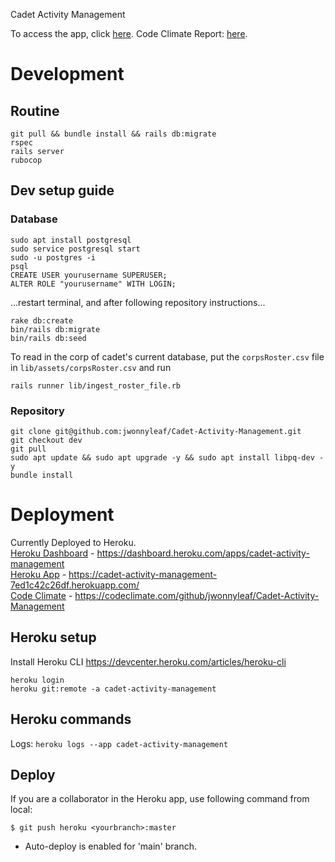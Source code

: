 Cadet Activity Management

To access the app, click [here](https://cadet-activity-management-7ed1c42c26df.herokuapp.com/).
Code Climate Report: [here](https://codeclimate.com/github/jwonnyleaf/Cadet-Activity-Management).

# Development

## Routine
```
git pull && bundle install && rails db:migrate
rspec
rails server
rubocop
```


## Dev setup guide
### Database
```
sudo apt install postgresql
sudo service postgresql start
sudo -u postgres -i
psql
CREATE USER yourusername SUPERUSER;
ALTER ROLE "yourusername" WITH LOGIN;
```
...restart terminal, and after following repository instructions...
```
rake db:create
bin/rails db:migrate
bin/rails db:seed
```

To read in the corp of cadet's current database, put the `corpsRoster.csv` file in `lib/assets/corpsRoster.csv` and run
```
rails runner lib/ingest_roster_file.rb
```

### Repository

```
git clone git@github.com:jwonnyleaf/Cadet-Activity-Management.git
git checkout dev
git pull
sudo apt update && sudo apt upgrade -y && sudo apt install libpq-dev -y
bundle install
```

# Deployment

Currently Deployed to Heroku. <br>
[Heroku Dashboard](https://dashboard.heroku.com/apps/cadet-activity-management) - https://dashboard.heroku.com/apps/cadet-activity-management <br>
[Heroku App](https://cadet-activity-management-7ed1c42c26df.herokuapp.com/) - https://cadet-activity-management-7ed1c42c26df.herokuapp.com/ <br>
[Code Climate](https://codeclimate.com/github/jwonnyleaf/Cadet-Activity-Management) - https://codeclimate.com/github/jwonnyleaf/Cadet-Activity-Management

## Heroku setup

Install Heroku CLI https://devcenter.heroku.com/articles/heroku-cli
```
heroku login
heroku git:remote -a cadet-activity-management
```

## Heroku commands
Logs: `heroku logs --app cadet-activity-management`


## Deploy
If you are a collaborator in the Heroku app, use following command from local:
```
$ git push heroku <yourbranch>:master
```
* Auto-deploy is enabled for 'main' branch.
